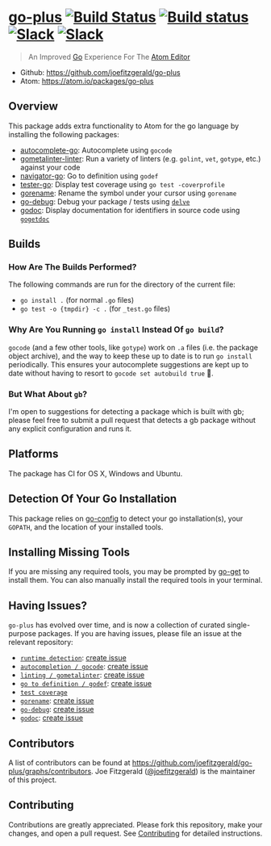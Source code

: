 # [go-plus](https://atom.io/packages/go-plus) [![Build Status](https://travis-ci.org/joefitzgerald/go-plus.svg?branch=master)](https://travis-ci.org/joefitzgerald/go-plus) [![Build status](https://ci.appveyor.com/api/projects/status/d0cekvaprt9wo1et/branch/master?svg=true)](https://ci.appveyor.com/project/joefitzgerald/go-plus/branch/master) [![Slack](https://img.shields.io/badge/atom_slack-%23go--plus-blue.svg?style=flat)](https://atom-slack.herokuapp.com) [![Slack](https://img.shields.io/badge/gophers_slack-%23go--plus-blue.svg?style=flat)](https://gophersinvite.herokuapp.com)

> An Improved [Go](https://www.golang.org) Experience For The [Atom Editor](https://atom.io)

* Github: https://github.com/joefitzgerald/go-plus
* Atom: https://atom.io/packages/go-plus

## Overview

This package adds extra functionality to Atom for the go language by installing the following packages:

* [autocomplete-go](https://atom.io/packages/autocomplete-go): Autocomplete using `gocode`
* [gometalinter-linter](https://atom.io/packages/gometalinter-linter): Run a variety of linters (e.g. `golint`, `vet`, `gotype`, etc.) against your code
* [navigator-go](https://atom.io/packages/navigator-go): Go to definition using `godef`
* [tester-go](https://atom.io/packages/tester-go): Display test coverage using `go test -coverprofile`
* [gorename](https://atom.io/packages/gorename): Rename the symbol under your cursor using `gorename`
* [go-debug](https://atom.io/packages/go-debug): Debug your package / tests using [`delve`](https://github.com/derekparker/delve)
* [godoc](https://atom.io/packages/godoc): Display documentation for identifiers in source code using [`gogetdoc`](https://github.com/zmb3/gogetdoc)

## Builds

### How Are The Builds Performed?

The following commands are run for the directory of the current file:
* `go install .` (for normal `.go` files)
* `go test -o {tmpdir} -c .` (for `_test.go` files)

### Why Are You Running `go install` Instead Of `go build`?

`gocode` (and a few other tools, like `gotype`) work on `.a` files (i.e. the package object archive), and the way to keep these up to date is to run `go install` periodically. This ensures your autocomplete suggestions are kept up to date without having to resort to `gocode set autobuild true` :tada:.

### But What About `gb`?

I'm open to suggestions for detecting a package which is built with gb; please feel free to submit a pull request that detects a gb package without any explicit configuration and runs it.

## Platforms

The package has CI for OS X, Windows and Ubuntu.

## Detection Of Your Go Installation

This package relies on [go-config](https://atom.io/packages/go-config) to detect your go installation(s), your `GOPATH`, and the location of your installed tools.

## Installing Missing Tools

If you are missing any required tools, you may be prompted by [go-get](https://atom.io/packages/go-get) to install them. You can also manually install the required tools in your terminal.

## Having Issues?

`go-plus` has evolved over time, and is now a collection of curated single-purpose packages. If you are having issues, please file an issue at the relevant repository:

* [`runtime detection`](https://github.com/joefitzgerald/go-config): [create issue](https://github.com/joefitzgerald/go-config/issues/new)
* [`autocompletion / gocode`](https://github.com/joefitzgerald/autocomplete-go): [create issue](https://github.com/joefitzgerald/autocomplete-go/issues/new)
* [`linting / gometalinter`](https://github.com/joefitzgerald/gometalinter-linter): [create issue](https://github.com/joefitzgerald/gometalinter-linter/issues/new)
* [`go to definition / godef`](https://github.com/joefitzgerald/navigator-go): [create issue](https://github.com/joefitzgerald/navigator-go/issues/new)
* [`test coverage`](https://github.com/joefitzgerald/tester-go/issues/new)
* [`gorename`](https://github.com/zmb3/gorename): [create issue](https://github.com/zmb3/gorename/issues/new)
* [`go-debug`](https://github.com/lloiser/go-debug): [create issue](https://github.com/lloiser/go-debug/issues/new)
* [`godoc`](https://github.com/zmb3/godoc): [create issue](https://github.com/zmb3/godoc/issues/new)

## Contributors
A list of contributors can be found at https://github.com/joefitzgerald/go-plus/graphs/contributors. Joe Fitzgerald ([@joefitzgerald](https://github.com/joefitzgerald)) is the maintainer of this project.

## Contributing

Contributions are greatly appreciated. Please fork this repository, make your
changes, and open a pull request. See [Contributing](https://github.com/joefitzgerald/go-plus/wiki/Contributing) for detailed instructions.
